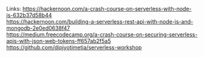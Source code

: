 

Links:
https://hackernoon.com/a-crash-course-on-serverless-with-node-js-632b37d58b44  
https://hackernoon.com/building-a-serverless-rest-api-with-node-js-and-mongodb-2e0ed0638f47  
https://medium.freecodecamp.org/a-crash-course-on-securing-serverless-apis-with-json-web-tokens-ff657ab2f5a5  
https://github.com/dipjyotimetia/serverless-workshop  
